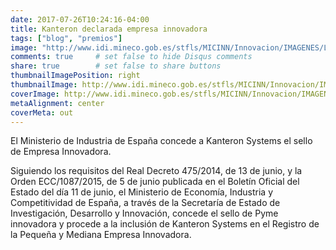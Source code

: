 ```yaml
---
date: 2017-07-26T10:24:16-04:00
title: Kanteron declarada empresa innovadora
tags: ["blog", "premios"]
image: "http://www.idi.mineco.gob.es/stfls/MICINN/Innovacion/IMAGENES/LogoPymeInnovadora.png"
comments: true     # set false to hide Disqus comments
share: true        # set false to share buttons
thumbnailImagePosition: right
thumbnailImage: http://www.idi.mineco.gob.es/stfls/MICINN/Innovacion/IMAGENES/LogoPymeInnovadora.png
coverImage: http://www.idi.mineco.gob.es/stfls/MICINN/Innovacion/IMAGENES/LogoPymeInnovadora.png
metaAlignment: center
coverMeta: out
---
```


El Ministerio de Industria de España concede a Kanteron Systems el sello de Empresa Innovadora.  

<!--more-->

Siguiendo los requisitos del Real Decreto 475/2014, de 13 de junio, y la Orden ECC/1087/2015, de 5 de junio publicada en el Boletín Oficial del Estado del día 11 de junio, el Ministerio de Economía, Industria y Competitividad de España, a través de la Secretaría de Estado de Investigación, Desarrollo y Innovación, concede el sello de Pyme innovadora y procede a la inclusión de Kanteron Systems en el Registro de la Pequeña y Mediana Empresa Innovadora.